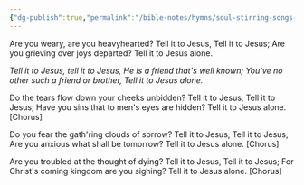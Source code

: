 ```yaml
---
{"dg-publish":true,"permalink":"/bible-notes/hymns/soul-stirring-songs-and-hymns/tell-it-to-jesus/","title":"Tell it to Jesus","created":"","updated":""}
---
```



Are you weary, are you heavyhearted?
Tell it to Jesus,
Tell it to Jesus;
Are you grieving over joys departed?
Tell it to Jesus alone.

*Tell it to Jesus, tell it to Jesus,
He is a friend that's well known;
You've no other such a friend or brother,
Tell it to Jesus alone.*

Do the tears flow down your cheeks unbidden?
Tell it to Jesus,
Tell it to Jesus;
Have you sins that to men's eyes are hidden?
Tell it to Jesus alone.
[Chorus]

Do you fear the gath'ring clouds of sorrow?
Tell it to Jesus,
Tell it to Jesus;
Are you anxious what shall be tomorrow?
Tell it to Jesus alone.
[Chorus]

Are you troubled at the thought of dying?
Tell it to Jesus,
Tell it to Jesus;
For Christ's coming kingdom are you sighing?
Tell it to Jesus alone.
[Chorus]